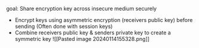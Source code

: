 goal: Share encryption key across insecure medium securely
- Encrypt keys using asymmetric encryption (receivers public key) before sending (Often done with session keys)
- Combine receivers public key & senders private key to create a symmetric key ![[Pasted image 20240114155328.png]]
